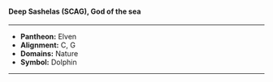 #### Deep Sashelas (SCAG), God of the sea
___

- **Pantheon:** Elven
- **Alignment:** C, G
- **Domains:** Nature
- **Symbol:** Dolphin
___
